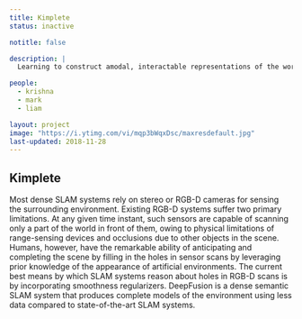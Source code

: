 ```yaml
---
title: Kimplete
status: inactive

notitle: false

description: |
  Learning to construct amodal, interactable representations of the world

people:
  - krishna
  - mark
  - liam

layout: project
image: "https://i.ytimg.com/vi/mqp3bWqxDsc/maxresdefault.jpg"
last-updated: 2018-11-28
---
```


## Kimplete

Most dense SLAM systems rely on stereo or RGB-D cameras for sensing the surrounding environment. Existing RGB-D systems suffer two primary limitations. At any given time instant, such sensors are capable of scanning only a part of the world in front of them, owing to physical limitations of range-sensing devices and occlusions due to other objects in the scene. Humans, however, have the remarkable ability of anticipating and completing the scene by filling in the holes in sensor scans by leveraging prior knowledge of the appearance of artificial environments. The current best means by which SLAM systems reason about holes in RGB-D scans is by incorporating smoothness regularizers. DeepFusion is a dense semantic SLAM system that produces complete models of the environment using less data compared to state-of-the-art SLAM systems.
